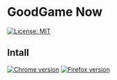 # GoodGame Now

[![License: MIT](https://img.shields.io/github/license/ultram4rine/goodgame-now?color=yellow&style=flat-square)](https://github.com/ultram4rine/goodgame-now/blob/master/LICENSE)

## Intall

[![Chrome version](https://github.com/ultram4rine/goodgame-now/blob/master/icons/chrome.png)](https://chrome.google.com/webstore/detail/goodgame-now/bhbaamlhleehhffgngjgkpoajnajkkgg)
[![Firefox version](https://github.com/ultram4rine/goodgame-now/blob/master/icons/firefox.png)](https://addons.mozilla.org/ru/firefox/addon/goodgame-now/)
